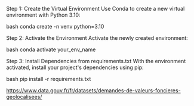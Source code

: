 Step 1: Create the Virtual Environment
Use Conda to create a new virtual environment with Python 3.10:

bash
conda create -n venv python=3.10

Step 2: Activate the Environment
Activate the newly created environment:

bash
conda activate your_env_name

Step 3: Install Dependencies from requirements.txt
With the environment activated, install your project's dependencies using pip:

bash
pip install -r requirements.txt

https://www.data.gouv.fr/fr/datasets/demandes-de-valeurs-foncieres-geolocalisees/
